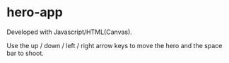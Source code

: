 # hero-app
Developed with Javascript/HTML(Canvas).

Use the up / down / left / right arrow keys to move the hero and the space bar to shoot.
